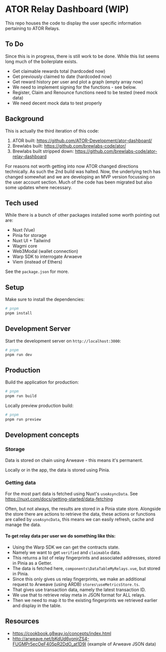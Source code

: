 # ATOR Relay Dashboard (WIP)

This repo houses the code to display the user specific information pertaining to ATOR Relays.

## To Do

Since this is in progress, there is still work to be done.
While this list seems long much of the boilerplate exists.

- Get claimable rewards total (hardcoded now)
- Get previously claimed to date (hardcoded now)
- Get reward history per user and plot a graph (empty array now)
- We need to implement signing for the functions - see below.
- Register, Claim and Renounce functions need to be tested (need mock data)
- We need decent mock data to test properly

## Background

This is actually the third iteration of this code:

1. ATOR built: https://github.com/ATOR-Development/ator-dashboard/
2. Brewlabs built: https://github.com/brewlabs-code/ator/
3. Brewlabs built stripped down: https://github.com/brewlabs-code/ator-relay-dashboard

For reasons not worth getting into now ATOR changed directions technically. As such the 2nd build was halted.
Now, the underlying tech has changed somewhat and we are developing an MVP version focussing on the user account section.
Much of the code has been migrated but also some updates where necessary.

## Tech used

While there is a bunch of other packages installed some worth pointing out are:

- Nuxt (Vue)
- Pinia for storage
- Nuxt UI + Tailwind
- Wagmi core
- Web3Modal (wallet connection)
- Warp SDK to interrogate Arwaeve
- Viem (instead of Ethers)

See the `package.json` for more.

## Setup

Make sure to install the dependencies:

```bash
# pnpm
pnpm install
```

## Development Server

Start the development server on `http://localhost:3000`:

```bash
# pnpm
pnpm run dev
```

## Production

Build the application for production:

```bash
# pnpm
pnpm run build
```

Locally preview production build:

```bash
# pnpm
pnpm run preview
```

## Development concepts

### Storage

Data is stored on chain using Arweave - this means it's permanent.

Locally or in the app, the data is stored using Pinia.

### Getting data

For the most part data is fetched using Nuxt's `useAsyncData`.
See https://nuxt.com/docs/getting-started/data-fetching

Often, but not always, the results are stored in a Pinia state store.
Alongside the store there are actions to retrieve the data, these actions or functions are called by `useAsyncData`, this means we can easily refresh, cache and manage the data.

#### To get relay data per user we do something like this:

- Using the Warp SDK we can get the contracts state.
- Namely we want to get `verified` and `claimable` data.
- This returns a list of relay fingerprints and associated addresses, stored in Pinia as a Getter.
- The data is fetched here, `components\DataTableMyRelays.vue`, but stored in Pinia.
- Since this only gives us relay fingerprints, we make an additional request to Arweave (using ARDB) `stores\useMetricsStore.ts`.
- That gives use transaction data, namely the latest transaction ID.
- We use that to retrieve relay meta in JSON format for ALL relays.
- Then we need to map it to the existing fingerprints we retrieved earlier and display in the table.

## Resources

- https://cookbook.g8way.io/concepts/index.html
- http://arweave.net/bKdUd6vonjrZS4-FUGMPr5ecOeF405pR2DdO_at1D9I (example of Arweave JSON data)
